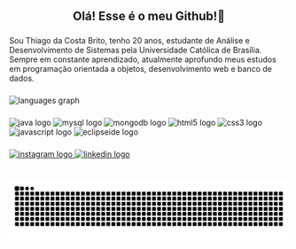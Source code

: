 <h2 align="center">Olá! Esse é o meu Github!🫡</h2>

###

<p align="left">Sou Thiago da Costa Brito, tenho 20 anos, estudante de Análise e Desenvolvimento de Sistemas pela Universidade Católica de Brasília. Sempre em constante aprendizado, atualmente aprofundo meus estudos em programação orientada a objetos, desenvolvimento web e banco de dados.</p>

###

<div align="left">
  <img src="https://github-readme-stats.vercel.app/api/top-langs?username=thiagocb2504&locale=en&hide_title=false&layout=compact&card_width=320&langs_count=5&theme=dracula&hide_border=false" height="150" alt="languages graph"  />
</div>

###

<div align="left">
  <img src="https://cdn.jsdelivr.net/gh/devicons/devicon/icons/java/java-original-wordmark.svg" height="130" alt="java logo"  
  <img width="60" 
  <img src="https://cdn.jsdelivr.net/gh/devicons/devicon/icons/spring/spring-original-wordmark.svg" height="130" alt="spring logo"  />
  <img width="60" 
  <img src="https://cdn.jsdelivr.net/gh/devicons/devicon/icons/mysql/mysql-original-wordmark.svg" height="130" alt="mysql logo"  />
  <img width="60" 
  <img src="https://cdn.jsdelivr.net/gh/devicons/devicon/icons/mongodb/mongodb-original-wordmark.svg" height="130" alt="mongodb logo"  />
  <img width="50" 
  <img src="https://cdn.jsdelivr.net/gh/devicons/devicon/icons/html5/html5-original.svg" height="130" alt="html5 logo"  />
  <img width="50" 
  <img src="https://cdn.jsdelivr.net/gh/devicons/devicon/icons/css3/css3-original.svg" height="130" alt="css3 logo"  />
  <img width="50" 
  <img src="https://cdn.jsdelivr.net/gh/devicons/devicon/icons/javascript/javascript-original.svg" height="130" alt="javascript logo"  />
  <img width="50" 
  <img src="https://skillicons.dev/icons?i=eclipse" height="130" alt="eclipseide logo"  />
</div>

###

<div align="left">
  <a href="https://www.instagram.com/_thiago05_/" target="_blank">
    <img src="https://img.shields.io/static/v1?message=Instagram&logo=instagram&label=&color=E4405F&logoColor=white&labelColor=&style=for-the-badge" height="35" alt="instagram logo"  />
  </a>
  <a href="https://www.linkedin.com/in/thiago-da-costa-brito/" target="_blank">
    <img src="https://img.shields.io/static/v1?message=LinkedIn&logo=linkedin&label=&color=0077B5&logoColor=white&labelColor=&style=for-the-badge" height="35" alt="linkedin logo"  />
  </a>
</div>

###

<br clear="both">

<img src="https://raw.githubusercontent.com/thiagocb2504/thiagocb2504/output/snake.svg" alt="Snake animation" />

###
